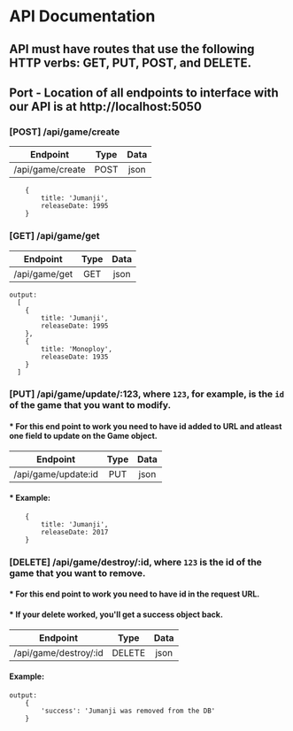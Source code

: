 # API Documentation 
 ## API must have routes that use the following HTTP verbs: GET, PUT, POST, and DELETE.
 ## Port - Location of all endpoints to interface with our API is at http://localhost:5050

### [POST] /api/game/create
  
   | Endpoint         | Type | Data |
   |:---------------:|:----------:|:---------:|
   | /api/game/create | POST | json |

```
    {
        title: 'Jumanji',
        releaseDate: 1995
    }
```

### [GET] /api/game/get

   | Endpoint      | Type | Data |
   |:---------------:|:----------:|:---------:|
   | /api/game/get | GET  | json |

```
output:
  [
    {
        title: 'Jumanji',
        releaseDate: 1995
    },
    {
        title: 'Monoploy',
        releaseDate: 1935
    }
  ]
```

### [PUT] /api/game/update/:123, where `123`, for example, is the `id` of the game that you want to modify.
#### * For this end point to work you need to have id added to URL and atleast one field to update on the Game object.
   
   | Endpoint            | Type | Data |
   |:---------------:|:----------:|:---------:|
   | /api/game/update:id | PUT  | json |

#### * Example:
```
    {
        title: 'Jumanji',
        releaseDate: 2017
    }
```

### [DELETE] /api/game/destroy/:id, where `123` is the id of the game that you want to remove.
#### * For this end point to work you need to have id in the request URL.

#### * If your delete worked, you'll get a success object back.
   

   | Endpoint              | Type   | Data |
   |:---------------:|:----------:|:---------:|
   | /api/game/destroy/:id | DELETE | json |

#### Example:
```
output: 
    {
        'success': 'Jumanji was removed from the DB'
    }
```